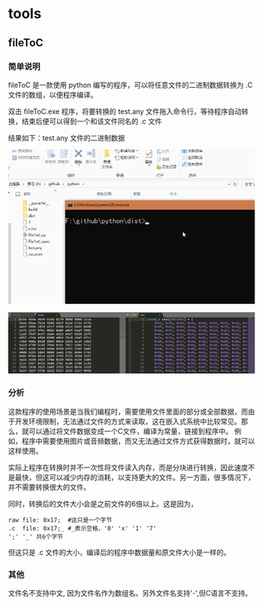 # tools

## fileToC

### 简单说明
fileToC 是一款使用 python 编写的程序，可以将任意文件的二进制数据转换为 .C 文件的数组，以便程序编译。

双击 fileToC.exe 程序，将要转换的 test.any 文件拖入命令行，等待程序自动转换，结束后便可以得到一个和该文件同名的 .c 文件

结果如下：test.any 文件的二进制数据

![](fileToC/demo.gif)

![](fileToC/data.png)

### 分析
这款程序的使用场景是当我们编程时，需要使用文件里面的部分或全部数据，而由于开发环境限制，无法通过文件的方式来读取，这在嵌入式系统中比较常见。那么，就可以通过将文件数据变成一个C文件，编译为常量，链接到程序中。
例如，程序中需要使用图片或音频数据，而又无法通过文件方式获得数据时，就可以这样使用。

实际上程序在转换时并不一次性将文件读入内存，而是分块进行转换，因此速度不是最快，但这可以减少内存的消耗，以支持更大的文件。另一方面，很多情况下，并不需要转换很大的文件。

同时，转换后的文件大小会是之前文件的6倍以上。这是因为，
```
raw file: 0x17;  #这只是一个字节
.c  file: 0x17;_ #_表示空格，'0' 'x' '1' '7' 
';' '_' 共6个字节 
```
但这只是 .c 文件的大小，编译后的程序中数据量和原文件大小是一样的。

### 其他
文件名不支持中文, 因为文件名作为数组名。另外文件名支持'-',但C语言不支持。

